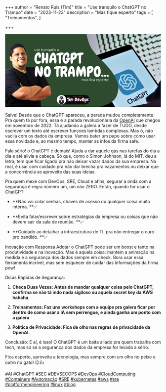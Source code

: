 +++
author = "Renato Ruis (Tim)"
title = "Use tranquilo o ChatGPT no Trampo"
date = "2023-11-23"
description = "Mas fique esperto"
tags = [
    "Treinamentos",
]

+++

![](1_mP2NJ0i4IaDd9yMQUgXjIQ.png)

Salve! Desde que o ChatGPT apareceu, a parada mudou completamente. Pra quem tá por fora, essa é a parada revolucionária da [OpenAI](https://openai.com/) que chegou em novembro de 2022. Tá ajudando a galera a fazer de TUDO, desde escrever um texto até escrever funçoes lambdas complexas. Mas ó, não vacila com os dados da empresa. Vamos bater um papo sobre como usar essa novidade e, ao mesmo tempo, manter as infos da firma safe.

Fala sério! o ChatGPT é demais! Ajuda a dar aquele gás nas tarefas do dia a dia e até alivia a cabeça. Só que, como o Simon Johnson, lá do MIT, deu a letra, tem que ficar ligado pra não deixar vazar dados da sua empresa. Na real, é usar com cuidado pra não dar brecha pra vazamentos ou deixar que a concorrência se aproveite das suas ideias.

Pra quem mexe com DevOps, SRE, Cloud e afins, segurar a onda com a segurança é regra número um, um não ZERO. Então, quando for usar o ChatGPT:

- **Não vai colar senhas, chaves de acesso ou qualquer coisa muito interna. **✅

- **Evita falar/escrever sobre estratégias da empresa ou coisas que não devem sair da sala de reunião. **✅

- **Cuidado ao detalhar a infraestrutura de TI, pra não entregar o ouro pro bandido. **✅

Inovação com Responsa Adotar o ChatGPT pode ser um boost e tanto na produtividade e na inovação. Mas é aquela coisa: mantém a animação na medida e a segurança dos dados sempre em check. Bora usar essa ferramenta incrível, mas sem esquecer de cuidar das informações da firma pow!

Dicas Rápidas de Segurança:

1.  **Checa Duas Vezes: Antes de mandar qualquer coisa pelo ChatGPT, confirma se não tá indo nada sigiloso ou aquela secret key da AWS hahaha.**

2.  **Treinamentos: Faz uns workshops com a equipe pra galera ficar por dentro de como usar a IA sem perrengue, e ainda ganha um ponto com a galera**

3.  **Política de Privacidade: Fica de olho nas regras de privacidade da OpenAI.**

Conclusão: E aí, é isso! O ChatGPT é um baita aliado pra quem trabalha com tech, mas só se a segurança dos dados da empresa for levada a sério.

Fica esperto, aproveita a tecnologia, mas sempre com um olho no peixe e outro no gato! 😉👍

#AI #ChatGPT #SEC #DEVSECOPS [#DevOps](https://www.linkedin.com/feed/hashtag/?keywords=devops&highlightedUpdateUrns=urn%3Ali%3Aactivity%3A7133521789099401217) [#CloudComputing](https://www.linkedin.com/feed/hashtag/?keywords=cloudcomputing&highlightedUpdateUrns=urn%3Ali%3Aactivity%3A7133521789099401217) [#Containers](https://www.linkedin.com/feed/hashtag/?keywords=containers&highlightedUpdateUrns=urn%3Ali%3Aactivity%3A7133521789099401217) [#Automação](https://www.linkedin.com/feed/hashtag/?keywords=automa%C3%A7%C3%A3o&highlightedUpdateUrns=urn%3Ali%3Aactivity%3A7133521789099401217) [#SRE](https://www.linkedin.com/feed/hashtag/?keywords=sre&highlightedUpdateUrns=urn%3Ali%3Aactivity%3A7133521789099401217) [#kubernetes](https://www.linkedin.com/feed/hashtag/?keywords=kubernetes&highlightedUpdateUrns=urn%3Ali%3Aactivity%3A7133521789099401217) [#aws](https://www.linkedin.com/feed/hashtag/?keywords=aws&highlightedUpdateUrns=urn%3Ali%3Aactivity%3A7133521789099401217) [#sre](https://www.linkedin.com/feed/hashtag/?keywords=sre&highlightedUpdateUrns=urn%3Ali%3Aactivity%3A7133521789099401217) [#platformengineering](https://www.linkedin.com/feed/hashtag/?keywords=platformengineering&highlightedUpdateUrns=urn%3Ali%3Aactivity%3A7133521789099401217) [#linux](https://www.linkedin.com/feed/hashtag/?keywords=linux&highlightedUpdateUrns=urn%3Ali%3Aactivity%3A7133521789099401217) [#blog](https://www.linkedin.com/feed/hashtag/?keywords=blog&highlightedUpdateUrns=urn%3Ali%3Aactivity%3A7133521789099401217)
